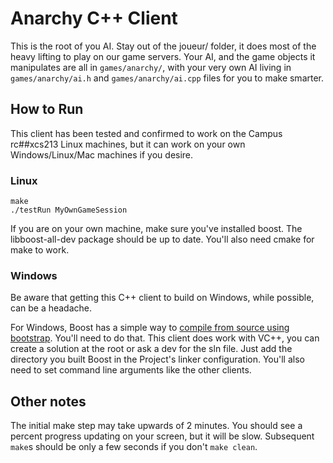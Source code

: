 # Anarchy C++ Client

This is the root of you AI. Stay out of the joueur/ folder, it does most of the heavy lifting to play on our game servers. Your AI, and the game objects it manipulates are all in `games/anarchy/`, with your very own AI living in `games/anarchy/ai.h` and `games/anarchy/ai.cpp` files for you to make smarter.

## How to Run

This client has been tested and confirmed to work on the Campus rc##xcs213 Linux machines, but it can work on your own Windows/Linux/Mac machines if you desire.

### Linux

```
make
./testRun MyOwnGameSession
```

If you are on your own machine, make sure you've installed boost. The libboost-all-dev package should be up to date. You'll also need cmake for make to work.

### Windows

Be aware that getting this C++ client to build on Windows, while possible, can be a headache.

For Windows, Boost has a simple way to [compile from source using bootstrap](http://www.boost.org/doc/libs/1_58_0/more/getting_started/windows.html). You'll need to do that. This client does work with VC++, you can create a solution at the root or ask a dev for the sln file. Just add the directory you built Boost in the Project's linker configuration. You'll also need to set command line arguments like the other clients.

## Other notes

The initial make step may take upwards of 2 minutes. You should see a percent progress updating on your screen, but it will be slow. Subsequent `make`s should be only a few seconds if you don't `make clean`.
